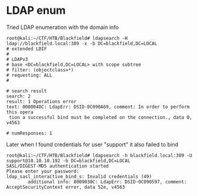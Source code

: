 # LDAP enum

Tried LDAP enumeration with the domain info

```text
root@kali:~/CTF/HTB/Blackfield# ldapsearch -H ldap://blackfield.local:389 -x -b DC=blackfield,DC=LOCAL
# extended LDIF
#
# LDAPv3
# base <DC=blackfield,DC=LOCAL> with scope subtree
# filter: (objectclass=*)
# requesting: ALL
#

# search result
search: 2
result: 1 Operations error
text: 000004DC: LdapErr: DSID-0C090A69, comment: In order to perform this opera
 tion a successful bind must be completed on the connection., data 0, v4563

# numResponses: 1
```

Later when I found credentials for user "support" it also failed to bind

```text
root@kali:~/CTF/HTB/Blackfield# ldapsearch -h blackfield.local:389 -U support@10.10.10.192 -b DC=blackfield,DC=LOCAL
SASL/DIGEST-MD5 authentication started
Please enter your password:
ldap_sasl_interactive_bind_s: Invalid credentials (49)
        additional info: 8009030C: LdapErr: DSID-0C090597, comment: AcceptSecurityContext error, data 52e, v4563
```

